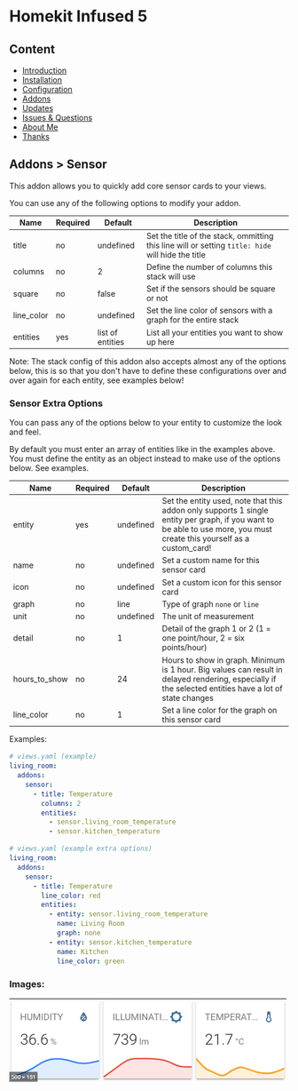 # Homekit Infused 5

## Content
- [Introduction](../index.md)
- [Installation](../installation.md)
- [Configuration](../configuration.md)
- [Addons](../addons.md)
- [Updates](../updates.md)
- [Issues & Questions](../issues.md)
- [About Me](../about.md)
- [Thanks](../thanks.md)

## Addons > Sensor

This addon allows you to quickly add core sensor cards to your views.

You can use any of the following options to modify your addon.

| Name | Required | Default | Description |
|----------------------------------|-------------|----------------------|-----------------------------------------------------------------------------------------------------------------------------------------------------------------------------------|
| title | no | undefined | Set the title of the stack, ommitting this line will or setting `title: hide` will hide the title |
| columns | no | 2 | Define the number of columns this stack will use |
| square | no | false | Set if the sensors should be square or not |
| line_color | no | undefined | Set the line color of sensors with a graph for the entire stack |
| entities | yes | list of entities | List all your entities you want to show up here |

Note: The stack config of this addon also accepts almost any of the options below, this is so that you don't have to define these configurations over and over again for each entity, see examples below!

### Sensor Extra Options
You can pass any of the options below to your entity to customize the look and feel.

By default you must enter an array of entities like in the examples above. 
You must define the entity as an object instead to make use of the options below. See examples.

| Name | Required | Default | Description |
|----------------------------------|-------------|----------------------|-----------------------------------------------------------------------------------------------------------------------------------------------------------------------------------|
| entity | yes | undefined | Set the entity used, note that this addon only supports 1 single entity per graph, if you want to be able to use more, you must create this yourself as a custom_card! |
| name | no | undefined | Set a custom name for this sensor card |
| icon | no | undefined | Set a custom icon for this sensor card |
| graph | no | line | Type of graph `none` or `line` |
| unit | no | undefined | The unit of measurement |
| detail | no | 1 | Detail of the graph 1 or 2 (1 = one point/hour, 2 = six points/hour) |
| hours_to_show | no | 24 | Hours to show in graph. Minimum is 1 hour. Big values can result in delayed rendering, especially if the selected entities have a lot of state changes |
| line_color | no | 1 | Set a line color for the graph on this sensor card |


Examples:

```yaml
# views.yaml (example)
living_room:
  addons:
    sensor:
      - title: Temperature
        columns: 2
        entities:
          - sensor.living_room_temperature
          - sensor.kitchen_temperature
```
```yaml
# views.yaml (example extra options)
living_room:
  addons:
    sensor:
      - title: Temperature
        line_color: red
        entities:
          - entity: sensor.living_room_temperature
            name: Living Room
            graph: none
          - entity: sensor.kitchen_temperature
            name: Kitchen
            line_color: green
```

### Images:

![Homekit Infused](../images/hki-sensor.png)

